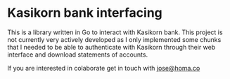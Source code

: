 # Kasikorn bank interfacing

This is a library written in Go to interact with Kasikorn bank. This project is not currently very actively developed as I only implemented some chunks that I needed to be able to authenticate with Kasikorn through their web interface and download statements of accounts.

If you are interested in colaborate get in touch with jose@homa.co
